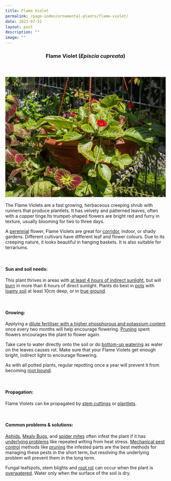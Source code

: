 ```yaml
---
title: Flame Violet
permalink: /page-index/ornamental-plants/flame-violet/
date: 2023-07-31
layout: post
description: ""
image: ""
---
```

<header> 
	<h3>Flame Violet (<em>Episcia cupreata</em>)</h3> 
</header> 

<section> 
	<img title="Photo by Jacqueline Chua." src="/images/Plants/Episcia_JacChua.jpg">
	<p>The Flame Violets are a fast growing, herbaceous creeping shrub with runners that produce plantlets. It has velvety and patterned leaves, often with a copper tinge.Its trumpet-shaped flowers are bright red and furry in texture, usually blooming for two to three days.</p>
	<p>A <a href="/learn-more-about-gardening/glossary/#p">perennial</a> flower, Flame Violets are great for <a href="/page-index/housekeeping/good-corridor-gardening-practices/">corridor</a>, indoor, or shady gardens. Different cultivars have different leaf and flower colours. Due to its creeping nature, it looks beautiful in hanging baskets. It is also suitable for terrariums.</p>
	 <br> 
</section> 
 
<section> 
  <h4>Sun and soil needs:</h4> 
  <p>This plant thrives in areas with <a href="/page-index/horticulture-techniques/gauging-light/">at least 4 hours of indirect sunlight</a>, but will <a href="/page-index/plant-problems/sunburn/">burn</a> in more than 6 hours of direct sunlight. Plants do best in <a href="/page-index/horticulture-techniques/planting-in-containers/">pots</a> with <a href="/page-index/horticulture-techniques/soil/">loamy soil</a> at least 10cm deep, or in <a href="/page-index/horticulture-techniques/true-ground/">true ground</a>.</p> 
	<br>
</section>

<section> 
  <h4>Growing:</h4> 
	<p>Applying a <a href="/page-index/horticulture-techniques/fertilising/">dilute fertiliser with a higher phosphorous and potassium content</a> once every two months will help encourage flowering. <a href="/page-index/horticulture-techniques/pruning/">Pruning</a> spent flowers encourages the plant to flower again. </p>
<p>Take care to water directly onto the soil or do <a href="/page-index/horticulture-techniques/bottom-watering/">bottom-up watering</a> as water on the leaves causes rot. Make sure that your Flame Violets get enough bright, indirect light to encourage flowering.</p>
		<p>As with all potted plants, regular repotting once a year will prevent it from becoming <a href="/page-index/plant-problems/root-bound/">root bound</a>.</p> 
	<br> 
</section> 

<section> 
  <h4>Propagation:</h4> 
	<p>Flame Violets can be propagated by <a href="/page-index/horticulture-techniques/propagating-by-cuttings/">stem cuttings</a> or <a href="/page-index/horticulture-techniques/propagating-by-division/">plantlets</a>.</p> 
	<br> 
</section> 
 
<section> 
  <h4>Common problems &amp; solutions:</h4> 
<p><a href="/page-index/pests/aphids/">Aphids</a>, <a href="/page-index/pests/mealy-bugs/">Mealy Bugs</a>, and <a href="/page-index/pests/spider-mites/">spider mites</a> often infest the plant if it has <a href="/learn-more-about-gardening/plant-problems/">underlying problems</a> like repeated wilting from heat stress. <a href="/horticulture-techniques/pest-control/">Mechanical pest control</a> methods like <a href="/page-index/horticulture-techniques/pruning/">pruning</a> the infested parts are the best methods for managing these pests in the short term, but resolving the underlying problem will prevent them in the long term.</p>
	<p>Fungal leafspots, stem blights and <a href="/page-index/plant-problems/root-rot/">root rot</a> can occur when the plant is <a href="/page-index/horticulture-techniques/watering/">overwatered</a>. Water only when the surface of the soil is dry.</p>
	<br> 
</section>